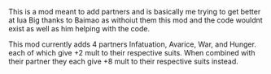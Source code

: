 This is a mod meant to add partners and is basically me trying to get better at lua
Big thanks to Baimao as withoiut them this mod and the code wouldnt exist as well as him helping with the code.

This mod currently adds 4 partners
Infatuation, Avarice, War, and Hunger. each of which give +2 mult to their respective suits. When combined with their partner they each give +8 mult to their respective suits instead.
